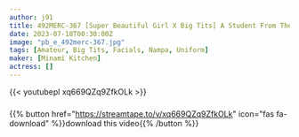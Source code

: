 ```yaml
---
author: j91
title: 492MERC-367 [Super Beautiful Girl X Big Tits] A Student From The Countryside Is Getting More And More Sexually Active…
date: 2023-07-18T00:30:00Z
image: "pb_e_492merc-367.jpg"
tags: [Amateur, Big Tits, Facials, Nampa, Uniform]
maker: [Minami Kitchen]
actress: []
---
```



{{< youtubepl xq669QZq9ZfkOLk >}}
###

{{% button href="https://streamtape.to/v/xq669QZq9ZfkOLk" icon="fas fa-download" %}}download this video{{% /button %}}

